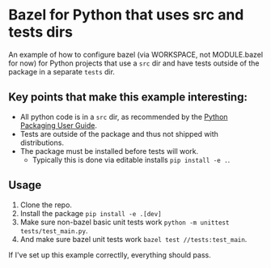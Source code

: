 # Bazel for Python that uses src and tests dirs

An example of how to configure bazel (via WORKSPACE, not MODULE.bazel for now) for Python
projects that use a `src` dir and have tests outside of the package in a separate
`tests` dir.


## Key points that make this example interesting:

+ All python code is in a `src` dir, as recommended by the [Python Packaging
  User Guide][packaging_guide].
+ Tests are outside of the package and thus not shipped with distributions.
+ The package must be installed before tests will work.
  + Typically this is done via editable installs `pip install -e .`.


[packaging_guide]: https://packaging.python.org/en/latest/tutorials/packaging-projects/


## Usage

1. Clone the repo.
2. Install the package `pip install -e .[dev]`
3. Make sure non-bazel basic unit tests work `python -m unittest tests/test_main.py`.
4. And make sure bazel unit tests work `bazel test //tests:test_main`.

If I've set up this example correctlly, everything should pass.
